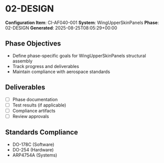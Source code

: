 # 02-DESIGN

**Configuration Item**: CI-AF040-001
**System**: WingUpperSkinPanels
**Phase**: 02-DESIGN
**Generated**: 2025-08-25T08:05:29+00:00

## Phase Objectives
- Define phase-specific goals for WingUpperSkinPanels structural assembly
- Track progress and deliverables
- Maintain compliance with aerospace standards

## Deliverables
- [ ] Phase documentation
- [ ] Test results (if applicable)
- [ ] Compliance artifacts
- [ ] Review approvals

## Standards Compliance
- DO-178C (Software)
- DO-254 (Hardware)
- ARP4754A (Systems)

